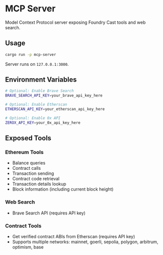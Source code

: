 # MCP Server

Model Context Protocol server exposing Foundry Cast tools and web search.

## Usage

```bash
cargo run -p mcp-server
```

Server runs on `127.0.0.1:3000`.

## Environment Variables

```bash
# Optional: Enable Brave Search
BRAVE_SEARCH_API_KEY=your_brave_api_key_here

# Optional: Enable Etherscan
ETHERSCAN_API_KEY=your_etherscan_api_key_here

# Optional: Enable 0x API
ZEROX_API_KEY=your_0x_api_key_here
```

## Exposed Tools

### Ethereum Tools
- Balance queries
- Contract calls
- Transaction sending
- Contract code retrieval
- Transaction details lookup
- Block information (including current block height)

### Web Search
- Brave Search API (requires API key)

### Contract Tools
- Get verified contract ABIs from Etherscan (requires API key)
- Supports multiple networks: mainnet, goerli, sepolia, polygon, arbitrum, optimism, base
